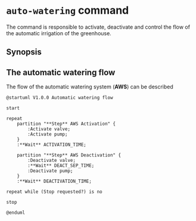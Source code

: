 # `auto-watering` command

The command is responsible to activate, deactivate and control the flow of the automatic irrigation of the greenhouse.

## Synopsis

## The automatic watering flow

The flow of the automatic watering system (**AWS**) can be described

```plantuml
@startuml V1.0.0 Automatic watering flow

start

repeat
    partition "**Step** AWS Activation" {
        :Activate valve;
        :Activate pump;
    }
    :**Wait** ACTIVATION_TIME;

    partition "**Step** AWS Deactivation" {
        :Deactivate valve;
        :**Wait** DEACT_SEP_TIME;
        :Deactivate pump;
    }
    :**Wait** DEACTIVATION_TIME;

repeat while (Stop requested?) is no

stop

@enduml

```
